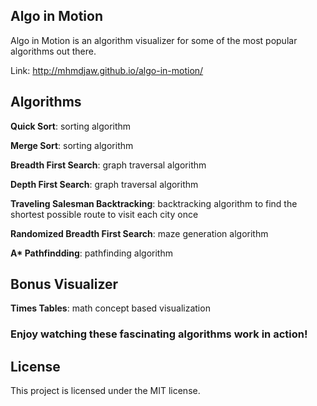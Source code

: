 ## Algo in Motion

Algo in Motion is an algorithm visualizer for some of the most popular algorithms out there.

Link: http://mhmdjaw.github.io/algo-in-motion/

## Algorithms

**Quick Sort**: sorting algorithm

**Merge Sort**: sorting algorithm

**Breadth First Search**: graph traversal algorithm

**Depth First Search**: graph traversal algorithm

**Traveling Salesman Backtracking**: backtracking algorithm to find the shortest possible route to visit each city once

**Randomized Breadth First Search**: maze generation algorithm

**A\* Pathfindding**: pathfinding algorithm

## Bonus Visualizer

**Times Tables**: math concept based visualization





### Enjoy watching these fascinating algorithms work in action!

## License

This project is licensed under the MIT license.
